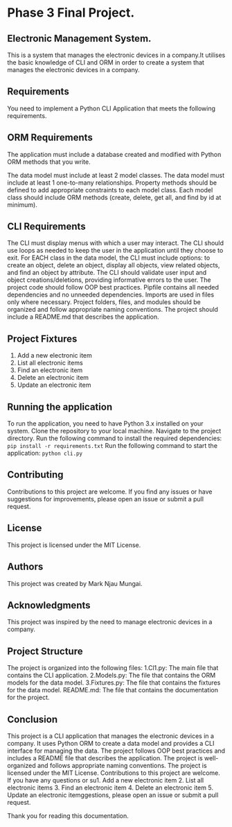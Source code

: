 # Phase 3 Final Project.

## Electronic Management System.
This is a system that manages the electronic devices in a company.It utilises the basic knowledge of CLI and ORM in order to create a system that manages the electronic devices in a company.

## Requirements
You need to implement a Python CLI Application that meets the following requirements.

## ORM Requirements
The application must include a database created and modified with Python ORM methods that you write.

The data model must include at least 2 model classes.
The data model must include at least 1 one-to-many relationships.
Property methods should be defined to add appropriate constraints to each model class.
Each model class should include ORM methods (create, delete, get all, and find by id at minimum).

## CLI Requirements
The CLI must display menus with which a user may interact.
The CLI should use loops as needed to keep the user in the application until they choose to exit.
For EACH class in the data model, the CLI must include options: to create an object, delete an object, display all objects, view related objects, and find an object by attribute.
The CLI should validate user input and object creations/deletions, providing informative errors to the user.
The project code should follow OOP best practices.
Pipfile contains all needed dependencies and no unneeded dependencies.
Imports are used in files only where necessary.
Project folders, files, and modules should be organized and follow appropriate naming conventions.
The project should include a README.md that describes the application.

## Project Fixtures
1. Add a new electronic item
2. List all electronic items
3. Find an electronic item
4. Delete an electronic item
5. Update an electronic item

## Running the application
To run the application, you need to have Python 3.x installed on your system.
Clone the repository to your local machine.
Navigate to the project directory.
Run the following command to install the required dependencies:
``` pip install -r requirements.txt ```
Run the following command to start the application:
``` python cli.py ```

## Contributing
Contributions to this project are welcome. If you find any issues or have suggestions for improvements, please open an issue or submit a pull request.

## License
This project is licensed under the MIT License.

## Authors
This project was created by Mark Njau Mungai.

## Acknowledgments
This project was inspired by the need to manage electronic devices in a company.

## Project Structure
The project is organized into the following files:
1.Cl1.py: The main file that contains the CLI application.
2.Models.py: The file that contains the ORM models for the data model.
3.Fixtures.py: The file that contains the fixtures for the data model.
README.md: The file that contains the documentation for the project.

## Conclusion
This project is a CLI application
that manages the electronic devices in a company. It uses Python ORM to create a data model and provides a CLI interface for managing the data.
The project follows OOP best practices and includes a README file that describes the application.
The project is well-organized and follows appropriate naming conventions.
The project is licensed under the MIT License.
Contributions to this project are welcome.
If you have any questions or su1. Add a new electronic item
2. List all electronic items
3. Find an electronic item
4. Delete an electronic item
5. Update an electronic itemggestions, please open an issue or submit a pull request.

Thank you for reading this documentation.
